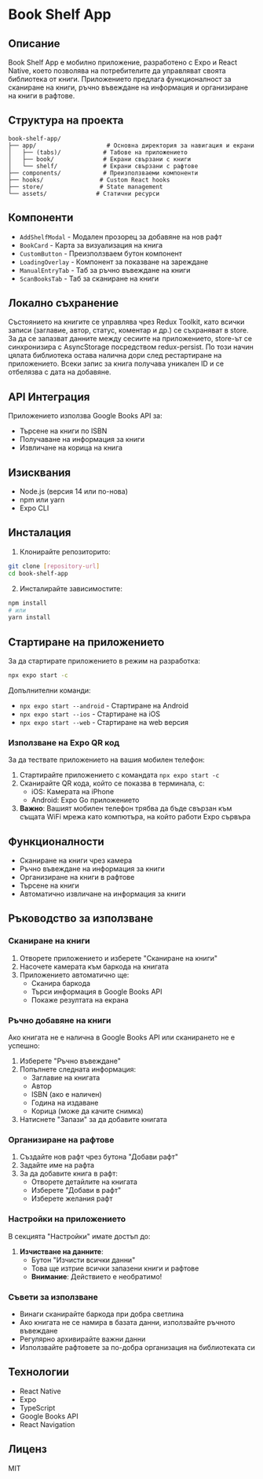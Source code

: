 # Book Shelf App

## Описание

Book Shelf App е мобилно приложение, разработено с Expo и React Native, което позволява на потребителите да управляват своята библиотека от книги. Приложението предлага функционалност за сканиране на книги, ръчно въвеждане на информация и организиране на книги в рафтове.

## Структура на проекта

```
book-shelf-app/
├── app/                    # Основна директория за навигация и екрани
│   ├── (tabs)/            # Табове на приложението
│   ├── book/              # Екрани свързани с книги
│   └── shelf/             # Екрани свързани с рафтове
├── components/            # Преизползваеми компоненти
├── hooks/                # Custom React hooks
├── store/                # State management
└── assets/              # Статични ресурси
```

## Компоненти

- `AddShelfModal` - Модален прозорец за добавяне на нов рафт
- `BookCard` - Карта за визуализация на книга
- `CustomButton` - Преизползваем бутон компонент
- `LoadingOverlay` - Компонент за показване на зареждане
- `ManualEntryTab` - Таб за ръчно въвеждане на книги
- `ScanBooksTab` - Таб за сканиране на книги

## Локално съхранение

Състоянието на книгите се управлява чрез Redux Toolkit, като всички записи (заглавие, автор, статус, коментар и др.) се съхраняват в store. За да се запазват данните между сесиите на приложението, store-ът се синхронизира с AsyncStorage посредством redux-persist. По този начин цялата библиотека остава налична дори след рестартиране на приложението. Всеки запис за книга получава уникален ID и се отбелязва с дата на добавяне.
## API Интеграция

Приложението използва Google Books API за:

- Търсене на книги по ISBN
- Получаване на информация за книги
- Извличане на корица на книга

## Изисквания

- Node.js (версия 14 или по-нова)
- npm или yarn
- Expo CLI

## Инсталация

1. Клонирайте репозиторито:

```bash
git clone [repository-url]
cd book-shelf-app
```

2. Инсталирайте зависимостите:

```bash
npm install
# или
yarn install
```

## Стартиране на приложението

За да стартирате приложението в режим на разработка:

```bash
npx expo start -c
```

Допълнителни команди:

- `npx expo start --android` - Стартиране на Android
- `npx expo start --ios` - Стартиране на iOS
- `npx expo start --web` - Стартиране на web версия

### Използване на Expo QR код

За да тествате приложението на вашия мобилен телефон:

1. Стартирайте приложението с командата `npx expo start -c`
2. Сканирайте QR кода, който се показва в терминала, с:
   - iOS: Камерата на iPhone
   - Android: Expo Go приложението
3. **Важно**: Вашият мобилен телефон трябва да бъде свързан към същата WiFi мрежа като компютъра, на който работи Expo сървъра

## Функционалности

- Сканиране на книги чрез камера
- Ръчно въвеждане на информация за книги
- Организиране на книги в рафтове
- Търсене на книги
- Автоматично извличане на информация за книги

## Ръководство за използване

### Сканиране на книги

1. Отворете приложението и изберете "Сканиране на книги"
2. Насочете камерата към баркода на книгата
3. Приложението автоматично ще:
   - Сканира баркода
   - Търси информация в Google Books API
   - Покаже резултата на екрана

### Ръчно добавяне на книги

Ако книгата не е налична в Google Books API или сканирането не е успешно:

1. Изберете "Ръчно въвеждане"
2. Попълнете следната информация:
   - Заглавие на книгата
   - Автор
   - ISBN (ако е наличен)
   - Година на издаване
   - Корица (може да качите снимка)
3. Натиснете "Запази" за да добавите книгата

### Организиране на рафтове

1. Създайте нов рафт чрез бутона "Добави рафт"
2. Задайте име на рафта
3. За да добавите книга в рафт:
   - Отворете детайлите на книгата
   - Изберете "Добави в рафт"
   - Изберете желания рафт

### Настройки на приложението

В секцията "Настройки" имате достъп до:

1. **Изчистване на данните**:
   - Бутон "Изчисти всички данни"
   - Това ще изтрие всички запазени книги и рафтове
   - **Внимание**: Действието е необратимо!
 

### Съвети за използване

- Винаги сканирайте баркода при добра светлина
- Ако книгата не се намира в базата данни, използвайте ръчното въвеждане
- Регулярно архивирайте важни данни
- Използвайте рафтовете за по-добра организация на библиотеката си

## Технологии

- React Native
- Expo
- TypeScript
- Google Books API
- React Navigation

## Лиценз

MIT
